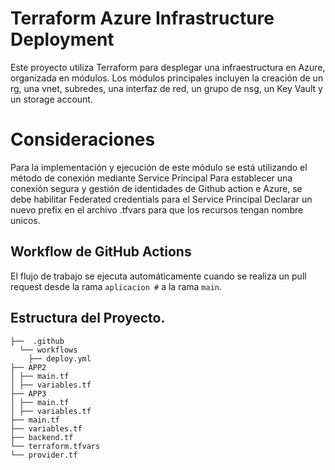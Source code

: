 # Terraform Azure Infrastructure Deployment

Este proyecto utiliza Terraform para desplegar una infraestructura en Azure, organizada en módulos.
Los módulos principales incluyen la creación de un rg, una vnet, subredes, una interfaz de red, un grupo de nsg, un Key Vault y un storage account.

# Consideraciones
Para la implementación y ejecución de este módulo se está utilizando el método de conexión mediante Service Principal
Para establecer una conexión segura y gestión de identidades de Github action e Azure, se debe habilitar Federated credentials para el Service Principal
Declarar un nuevo prefix en el archivo .tfvars para que los recursos tengan nombre unicos.

## Workflow de GitHub Actions
El flujo de trabajo se ejecuta automáticamente cuando se realiza un pull request desde la rama `aplicacion #` a la rama `main`.


## Estructura del Proyecto.
```plaintext
├──  .github
  └── workflows
    ├── deploy.yml
├── APP2
│ ├── main.tf
│ ├── variables.tf
├── APP3
│ ├── main.tf
│ ├── variables.tf
├── main.tf
├── variables.tf
├── backend.tf
└── terraform.tfvars
└── provider.tf